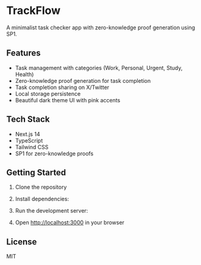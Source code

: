 # TrackFlow

A minimalist task checker app with zero-knowledge proof generation using SP1.

## Features

- Task management with categories (Work, Personal, Urgent, Study, Health)
- Zero-knowledge proof generation for task completion
- Task completion sharing on X/Twitter
- Local storage persistence
- Beautiful dark theme UI with pink accents

## Tech Stack

- Next.js 14
- TypeScript
- Tailwind CSS
- SP1 for zero-knowledge proofs

## Getting Started

1. Clone the repository
2. Install dependencies:
   
3. Run the development server:
   
4. Open [http://localhost:3000](http://localhost:3000) in your browser

## License

MIT